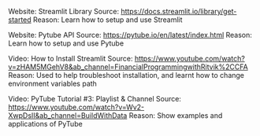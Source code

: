 Website: Streamlit Library
Source: https://docs.streamlit.io/library/get-started
Reason: Learn how to setup and use Streamlit

Website: Pytube API
Source: https://pytube.io/en/latest/index.html
Reason: Learn how to setup and use Pytube

Video: How to Install Streamlit
Source: https://www.youtube.com/watch?v=zHAM5MGehV8&ab_channel=FinancialProgrammingwithRitvik%2CCFA
Reason: Used to help troubleshoot installation, and learnt how to change environment variables path

Video: PyTube Tutorial #3: Playlist & Channel
Source: https://www.youtube.com/watch?v=Wv2-XwpDsII&ab_channel=BuildWithData
Reason: Show examples and applications of PyTube
